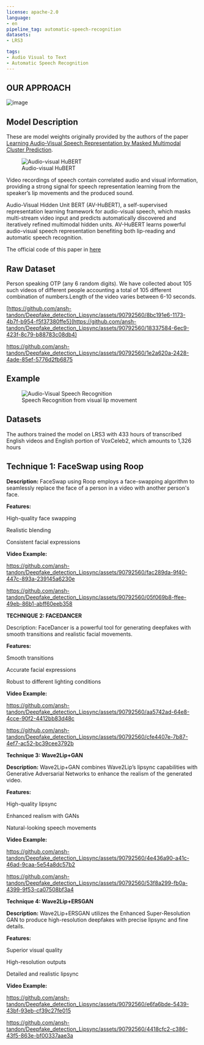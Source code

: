 ```yaml
---
license: apache-2.0
language:
- en
pipeline_tag: automatic-speech-recognition
datasets:
- LRS3

tags:
- Audio Visual to Text
- Automatic Speech Recognition
---
```

## OUR APPROACH

![image](https://github.com/ansh-tandon/Deepfake_detection_Lipsync/assets/90792560/8223a242-65d1-4706-a94a-c6ec10b5215f)

## Model Description

These are model weights originally provided by the authors of the paper [Learning Audio-Visual Speech Representation by Masked Multimodal Cluster Prediction](https://arxiv.org/pdf/2201.02184.pdf).

<figure>
  <img src="https://huggingface.co/vumichien/AV-HuBERT/resolve/main/HuBert.png" alt="Audio-visual HuBERT">
  <figcaption>Audio-visual HuBERT
  </figcaption>
</figure>

Video recordings of speech contain correlated audio and visual information, providing a strong signal for speech representation learning from the speaker’s lip
movements and the produced sound. 

Audio-Visual Hidden Unit BERT (AV-HuBERT), a self-supervised representation learning framework for audio-visual speech, which masks multi-stream video input and predicts automatically discovered and iteratively refined multimodal hidden units. AV-HuBERT
learns powerful audio-visual speech representation benefiting both lip-reading and automatic speech recognition.

The official code of this paper in [here](https://github.com/facebookresearch/av_hubert)

## Raw Dataset
Person speaking OTP (any 6 random digits). We have collected about 105 such videos of different people accounting a total of 105 different combination of numbers.Length of the video varies between 6-10 seconds.

[https://github.com/ansh-tandon/Deepfake_detection_Lipsync/assets/90792560/8bc191e6-1173-4b7f-b954-f5f37380ffe5](https://github.com/ansh-tandon/Deepfake_detection_Lipsync/assets/90792560/18337584-6ec9-423f-8c79-b88783c08db4)

https://github.com/ansh-tandon/Deepfake_detection_Lipsync/assets/90792560/1e2a620a-2428-4ade-85ef-5776d2fb6875
## Example

<figure>
  <img src="https://huggingface.co/vumichien/AV-HuBERT/resolve/main/lipreading.gif" alt="Audio-Visual Speech Recognition">
  <figcaption> Speech Recognition from visual lip movement
  </figcaption>
</figure>

## Datasets
The authors trained the model on LRS3 with 433 hours of transcribed English videos and English portion of VoxCeleb2, which amounts to 1,326 hours

## Technique 1: FaceSwap using Roop

**Description:**
FaceSwap using Roop employs a face-swapping algorithm to seamlessly replace the face of a person in a video with another person's face.

**Features:**

High-quality face swapping

Realistic blending

Consistent facial expressions

**Video Example:**

https://github.com/ansh-tandon/Deepfake_detection_Lipsync/assets/90792560/fac289da-9f40-447c-893a-239145a6230e

https://github.com/ansh-tandon/Deepfake_detection_Lipsync/assets/90792560/05f069b8-ffee-49eb-86b1-abff60eeb358




**TECHNIQUE 2: FACEDANCER**

Description:
FaceDancer is a powerful tool for generating deepfakes with smooth transitions and realistic facial movements.

**Features:**

Smooth transitions

Accurate facial expressions

Robust to different lighting conditions

**Video Example:**

https://github.com/ansh-tandon/Deepfake_detection_Lipsync/assets/90792560/aa5742ad-64e8-4cce-90f2-4412bb83d48c


https://github.com/ansh-tandon/Deepfake_detection_Lipsync/assets/90792560/cfe4407e-7b87-4ef7-ac52-bc39cee3792b


**Technique 3: Wave2Lip+GAN**

**Description:**
Wave2Lip+GAN combines Wave2Lip’s lipsync capabilities with Generative Adversarial Networks to enhance the realism of the generated video.

**Features:**

High-quality lipsync

Enhanced realism with GANs

Natural-looking speech movements

**Video Example:**


https://github.com/ansh-tandon/Deepfake_detection_Lipsync/assets/90792560/4e436a90-a41c-46ad-9caa-5e54a8dc57b2


https://github.com/ansh-tandon/Deepfake_detection_Lipsync/assets/90792560/53f8a299-fb0a-4399-9f53-ca07508bf3a4



**Technique 4: Wave2Lip+ERSGAN**

**Description:**
Wave2Lip+ERSGAN utilizes the Enhanced Super-Resolution GAN to produce high-resolution deepfakes with precise lipsync and fine details.

**Features:**

Superior visual quality

High-resolution outputs

Detailed and realistic lipsync

**Video Example:**

https://github.com/ansh-tandon/Deepfake_detection_Lipsync/assets/90792560/e6fa6bde-5439-43bf-93eb-cf39c27fe015


https://github.com/ansh-tandon/Deepfake_detection_Lipsync/assets/90792560/4418cfc2-c386-43f5-863e-bf00337aae3a


